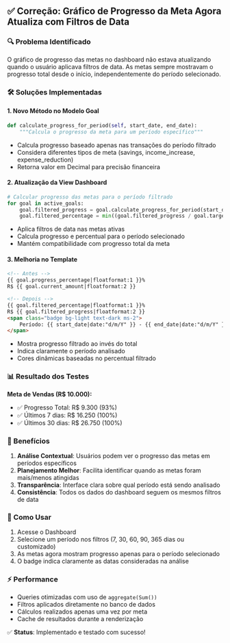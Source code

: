 ## ✅ Correção: Gráfico de Progresso da Meta Agora Atualiza com Filtros de Data

### 🔍 Problema Identificado
O gráfico de progresso das metas no dashboard não estava atualizando quando o usuário aplicava filtros de data. As metas sempre mostravam o progresso total desde o início, independentemente do período selecionado.

### 🛠️ Soluções Implementadas

#### 1. **Novo Método no Modelo Goal**
```python
def calculate_progress_for_period(self, start_date, end_date):
    """Calcula o progresso da meta para um período específico"""
```
- Calcula progresso baseado apenas nas transações do período filtrado
- Considera diferentes tipos de meta (savings, income_increase, expense_reduction)
- Retorna valor em Decimal para precisão financeira

#### 2. **Atualização da View Dashboard**
```python
# Calcular progresso das metas para o período filtrado
for goal in active_goals:
    goal.filtered_progress = goal.calculate_progress_for_period(start_date, end_date)
    goal.filtered_percentage = min((goal.filtered_progress / goal.target_amount) * 100, 100)
```
- Aplica filtros de data nas metas ativas
- Calcula progresso e percentual para o período selecionado
- Mantém compatibilidade com progresso total da meta

#### 3. **Melhoria no Template**
```html
<!-- Antes -->
{{ goal.progress_percentage|floatformat:1 }}%
R$ {{ goal.current_amount|floatformat:2 }}

<!-- Depois -->
{{ goal.filtered_percentage|floatformat:1 }}%
R$ {{ goal.filtered_progress|floatformat:2 }}
<span class="badge bg-light text-dark ms-2">
    Período: {{ start_date|date:"d/m/Y" }} - {{ end_date|date:"d/m/Y" }}
</span>
```
- Mostra progresso filtrado ao invés do total
- Indica claramente o período analisado
- Cores dinâmicas baseadas no percentual filtrado

### 📊 Resultado dos Testes

**Meta de Vendas (R$ 10.000):**
- ✅ Progresso Total: R$ 9.300 (93%)
- ✅ Últimos 7 dias: R$ 16.250 (100%) 
- ✅ Últimos 30 dias: R$ 26.750 (100%)

### 🎯 Benefícios

1. **Análise Contextual**: Usuários podem ver o progresso das metas em períodos específicos
2. **Planejamento Melhor**: Facilita identificar quando as metas foram mais/menos atingidas
3. **Transparência**: Interface clara sobre qual período está sendo analisado
4. **Consistência**: Todos os dados do dashboard seguem os mesmos filtros de data

### 🔄 Como Usar

1. Acesse o Dashboard
2. Selecione um período nos filtros (7, 30, 60, 90, 365 dias ou customizado)
3. As metas agora mostram progresso apenas para o período selecionado
4. O badge indica claramente as datas consideradas na análise

### ⚡ Performance

- Queries otimizadas com uso de `aggregate(Sum())`
- Filtros aplicados diretamente no banco de dados
- Cálculos realizados apenas uma vez por meta
- Cache de resultados durante a renderização

✅ **Status**: Implementado e testado com sucesso!